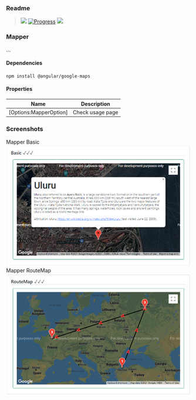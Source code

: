 ### Readme

> [![](https://img.shields.io/badge/Main-projects‌‌‌‌‌‌‌-white)](../projects.md)
> [![Progress](https://img.shields.io/badge/Demo-✔✔✔☐☐‌‌‌‌‌‌‌-blue)](https://krsln.github.io/NgLootBox/Libraries/Mapper)
> [![](https://img.shields.io/badge/usage‌‌‌‌‌‌‌-orange)](usage.md)

### Mapper
...

#### Dependencies
```
npm install @angular/google-maps 
```

#### Properties

Name | Description
 --- | ---  
[Options:MapperOption] | Check usage page

### Screenshots

Mapper Basic  
![](../../Images/Screenshots/Mapper_1_2021-08-12.png "Mapper Basic")  
Mapper RouteMap
![](../../Images/Screenshots/Mapper_2_2021-08-12.png "Mapper RouteMap")  
